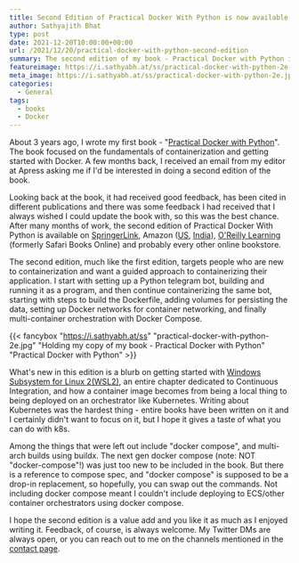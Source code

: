 ```yaml
---
title: Second Edition of Practical Docker With Python is now available
author: Sathyajith Bhat
type: post
date: 2021-12-20T10:00:00+00:00
url: /2021/12/20/practical-docker-with-python-second-edition
summary: The second edition of my book - Practical Docker with Python is now available.
featureimage: https://i.sathyabh.at/ss/practical-docker-with-python-2e.jpg
meta_image: https://i.sathyabh.at/ss/practical-docker-with-python-2e.jpg
categories:
  - General
tags:
  - books
  - Docker
---
```


About 3 years ago, I wrote my first book - "[Practical Docker with Python](/2018/10/02/so-i-wrote-a-book-presenting-practical-docker-with-python/)". The book focused on the fundamentals of containerization and getting started with Docker.  A few months back, I received an email from my editor at Apress asking me if I'd be interested in doing a second edition of the book. 

Looking back at the book, it had received good feedback, has been cited in different publications and there was some feedback I had received that I always wished I could update the book with, so this was the best chance. After many months of work, the second edition of Practical Docker With Python is available on [SpringerLink](https://bit.ly/practical-docker-2e), Amazon ([US](https://amzn.to/32dTOyD), [India](https://amzn.to/32dTOyD)), [O'Reilly Learning](https://learning.oreilly.com/library/view/practical-docker-with/9781484278154/) (formerly Safari Books Online) and probably every other online bookstore. 

The second edition, much like the first edition, targets people who are new to containerization and want a guided approach to containerizing their application. I start with setting up a Python telegram bot, building and running it as a program, and then continue containerizing the same bot, starting with steps to build the Dockerfile, adding volumes for persisting the data, setting up Docker networks for container networking, and finally multi-container orchestration with Docker Compose. 


{{< fancybox "https://i.sathyabh.at/ss" "practical-docker-with-python-2e.jpg" "Holding my copy of my book - Practical Docker with Python" "Practical Docker with Python" >}}

What's new in this edition is a blurb on getting started with [Windows Subsystem for Linux 2(WSL2)](https://docs.microsoft.com/en-us/windows/wsl/about), an entire chapter dedicated to Continuous Integration, and how a container image becomes from being a local thing to being deployed on an orchestrator like Kubernetes. Writing about Kubernetes was the hardest thing - entire books have been written on it and I certainly didn't want to focus on it, but I hope it gives a taste of what you can do with k8s.

Among the things that were left out include "docker <space> compose", and multi-arch builds using buildx. The next gen docker compose (note: NOT "docker-compose"!) was just too new to be included in the book. But there is a reference to compose spec, and "docker compose" is supposed to be a drop-in replacement, so hopefully, you can swap out the commands. Not including docker compose meant I couldn't include deploying to ECS/other container orchestrators using docker compose.

I hope the second edition is a value add and you like it as much as I enjoyed writing it. Feedback, of course, is always welcome. My Twitter DMs are always open, or you can reach out to me on the channels mentioned in the [contact page](https://sathyabh.at/contact/).